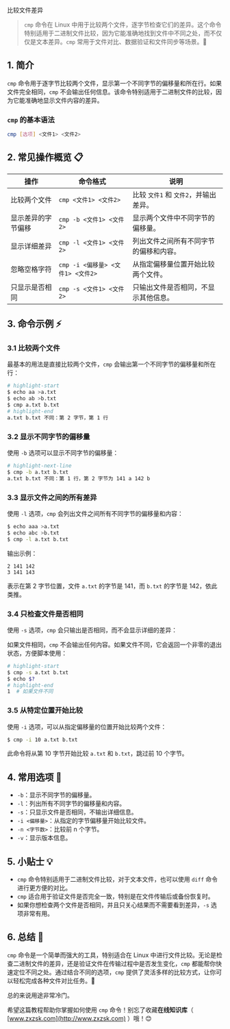 比较文件差异

> `cmp` 命令在 Linux 中用于比较两个文件，逐字节检查它们的差异。这个命令特别适用于二进制文件比较，因为它能准确地找到文件中不同之处，而不仅仅是文本差异。`cmp` 常用于文件对比、数据验证和文件同步等场景。📁



## 1. 简介

`cmp` 命令用于逐字节比较两个文件，显示第一个不同字节的偏移量和所在行。如果文件完全相同，`cmp` 不会输出任何信息。该命令特别适用于二进制文件的比较，因为它能准确地显示文件内容的差异。

### `cmp` 的基本语法

```bash
cmp [选项] <文件1> <文件2>
```

## 2. 常见操作概览 📋

| 操作               | 命令格式                                    | 说明                                            |
|--------------------|--------------------------------------------|-------------------------------------------------|
| 比较两个文件       | `cmp <文件1> <文件2>`                       | 比较 `文件1` 和 `文件2`，并输出差异。           |
| 显示差异的字节偏移 | `cmp -b <文件1> <文件2>`                    | 显示两个文件中不同字节的偏移量。               |
| 显示详细差异       | `cmp -l <文件1> <文件2>`                    | 列出文件之间所有不同字节的偏移和内容。         |
| 忽略空格字符       | `cmp -i <偏移量> <文件1> <文件2>`            | 从指定偏移量位置开始比较两个文件。             |
| 只显示是否相同     | `cmp -s <文件1> <文件2>`                    | 只输出文件是否相同，不显示其他信息。           |

## 3. 命令示例 ⚡

### 3.1 比较两个文件

最基本的用法是直接比较两个文件，`cmp` 会输出第一个不同字节的偏移量和所在行：

```bash
# highlight-start
$ echo aa >a.txt
$ echo ab >b.txt
$ cmp a.txt b.txt
# highlight-end
a.txt b.txt 不同：第 2 字节，第 1 行
```

### 3.2 显示不同字节的偏移量

使用 `-b` 选项可以显示不同字节的偏移量：

```bash
# highlight-next-line
$ cmp -b a.txt b.txt
a.txt b.txt 不同：第 1 行，第 2 字节为 141 a 142 b
```

### 3.3 显示文件之间的所有差异

使用 `-l` 选项，`cmp` 会列出文件之间所有不同字节的偏移量和内容：

```bash
$ echo aaa >a.txt
$ echo abc >b.txt
$ cmp -l a.txt b.txt
```

输出示例：

```
2 141 142
3 141 143
```

表示在第 2 字节位置，文件 `a.txt` 的字节是 141，而 `b.txt` 的字节是 142，依此类推。

### 3.4 只检查文件是否相同

使用 `-s` 选项，`cmp` 会只输出是否相同，而不会显示详细的差异：

如果文件相同，`cmp` 不会输出任何内容。如果文件不同，它会返回一个非零的退出状态，方便脚本使用：

```bash
# highlight-start
$ cmp -s a.txt b.txt
$ echo $?
# highlight-end
1  # 如果文件不同
```

### 3.5 从特定位置开始比较

使用 `-i` 选项，可以从指定偏移量的位置开始比较两个文件：

```bash
$ cmp -i 10 a.txt b.txt
```

此命令将从第 10 字节开始比较 `a.txt` 和 `b.txt`，跳过前 10 个字节。

## 4. 常用选项 📝

- `-b`：显示不同字节的偏移量。
- `-l`：列出所有不同字节的偏移量和内容。
- `-s`：只显示文件是否相同，不输出详细信息。
- `-i <偏移量>`：从指定的字节偏移量开始比较文件。
- `-n <字节数>`：比较前 n 个字节。
- `-v`：显示版本信息。

## 5. 小贴士 💡

- `cmp` 命令特别适用于二进制文件比较，对于文本文件，也可以使用 `diff` 命令进行更方便的对比。
- `cmp` 适合用于验证文件是否完全一致，特别是在文件传输后或备份恢复时。
- 如果你想检查两个文件是否相同，并且只关心结果而不需要看到差异，`-s` 选项非常有用。

## 6. 总结 🎯

`cmp` 命令是一个简单而强大的工具，特别适合在 Linux 中进行文件比较。无论是检查二进制文件的差异，还是验证文件在传输过程中是否发生变化，`cmp` 都能帮你快速定位不同之处。通过结合不同的选项，`cmp` 提供了灵活多样的比较方式，让你可以轻松完成各种文件对比任务。🎯

总的来说用途非常冷门。

希望这篇教程帮助你掌握如何使用 `cmp` 命令！别忘了收藏**在线知识库**（ [www.zxzsk.com](http://www.zxzsk.com) ）哦！😊
